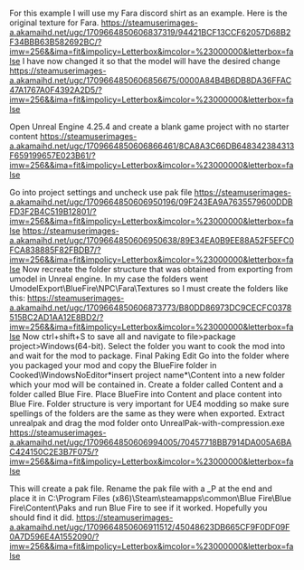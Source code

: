 For this example I will use my Fara discord shirt as an example. Here is the original texture for Fara. https://steamuserimages-a.akamaihd.net/ugc/1709664850606837319/94421BCF13CCF62057D68B2F34BBB63B582692BC/?imw=256&&ima=fit&impolicy=Letterbox&imcolor=%23000000&letterbox=false
I have now changed it so that the model will have the desired change
https://steamuserimages-a.akamaihd.net/ugc/1709664850606856675/0000A84B4B6DB8DA36FFAC47A1767A0F4392A2D5/?imw=256&&ima=fit&impolicy=Letterbox&imcolor=%23000000&letterbox=false

Open Unreal Engine 4.25.4 and create a blank game project with no starter content
https://steamuserimages-a.akamaihd.net/ugc/1709664850606866461/8CA8A3C66DB648342384313F659199657E023B61/?imw=256&&ima=fit&impolicy=Letterbox&imcolor=%23000000&letterbox=false

Go into project settings and uncheck use pak file
https://steamuserimages-a.akamaihd.net/ugc/1709664850606950196/09F243EA9A7635579600DDBFD3F2B4C519B12801/?imw=256&&ima=fit&impolicy=Letterbox&imcolor=%23000000&letterbox=false
https://steamuserimages-a.akamaihd.net/ugc/1709664850606950638/89E34EA0B9EE88A52F5EFC0FCA838885F82FBDB7/?imw=256&&ima=fit&impolicy=Letterbox&imcolor=%23000000&letterbox=false
Now recreate the folder structure that was obtained from exporting from umodel in Unreal engine. In my case the folders went UmodelExport\BlueFire\NPC\Fara\Textures so I must create the folders like this:
https://steamuserimages-a.akamaihd.net/ugc/1709664850606873773/B80DD86973DC9CECFC0378515BC2AD1AA12E8BD2/?imw=256&&ima=fit&impolicy=Letterbox&imcolor=%23000000&letterbox=false
Now ctrl+shift+S to save all and navigate to file>package project>Windows(64-bit). Select the folder you want to cook the mod into and wait for the mod to package.
Final Paking Edit
Go into the folder where you packaged your mod and copy the BlueFire folder in Cooked\WindowsNoEditor\*insert project name*\Content into a new folder which your mod will be contained in. Create a folder called Content and a folder called Blue Fire. Place BlueFire into Content and place content into Blue Fire. Folder structure is very important for UE4 modding so make sure spellings of the folders are the same as they were when exported. Extract unrealpak and drag the mod folder onto UnrealPak-with-compression.exe
https://steamuserimages-a.akamaihd.net/ugc/1709664850606994005/70457718BB7914DA005A6BAC424150C2E3B7F075/?imw=256&&ima=fit&impolicy=Letterbox&imcolor=%23000000&letterbox=false

This will create a pak file. Rename the pak file with a _P at the end and place it in C:\Program Files (x86)\Steam\steamapps\common\Blue Fire\Blue Fire\Content\Paks and run Blue Fire to see if it worked. Hopefully you should find it did.
https://steamuserimages-a.akamaihd.net/ugc/1709664850606911512/45048623DB665CF9F0DF09F0A7D596E4A1552090/?imw=256&&ima=fit&impolicy=Letterbox&imcolor=%23000000&letterbox=false
